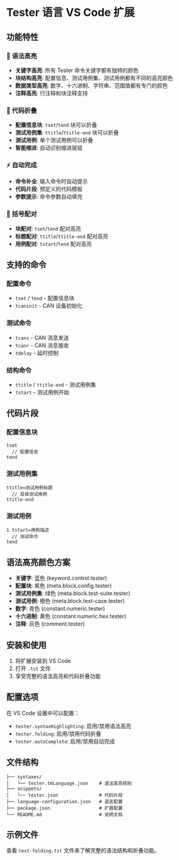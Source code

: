 # Tester 语言 VS Code 扩展

## 功能特性

### 🎨 语法高亮

- **关键字高亮**: 所有 Tester 命令关键字都有独特的颜色
- **块结构高亮**: 配置信息、测试用例集、测试用例都有不同的高亮颜色
- **数据类型高亮**: 数字、十六进制、字符串、范围值都有专门的颜色
- **注释高亮**: 行注释和块注释支持

### 📁 代码折叠

- **配置信息块**: `tset`/`tend` 块可以折叠
- **测试用例集**: `ttitle`/`ttitle-end` 块可以折叠
- **测试用例**: 单个测试用例可以折叠
- **智能缩进**: 自动识别缩进层级

### ⚡ 自动完成

- **命令补全**: 输入命令时自动提示
- **代码片段**: 预定义的代码模板
- **参数提示**: 命令参数自动填充

### 🔗 括号配对

- **块配对**: `tset`/`tend` 配对高亮
- **标题配对**: `ttitle`/`ttitle-end` 配对高亮
- **用例配对**: `tstart`/`tend` 配对高亮

## 支持的命令

### 配置命令

- `tset` / `tend` - 配置信息块
- `tcaninit` - CAN 设备初始化

### 测试命令

- `tcans` - CAN 消息发送
- `tcanr` - CAN 消息接收
- `tdelay` - 延时控制

### 结构命令

- `ttitle` / `ttitle-end` - 测试用例集
- `tstart` - 测试用例开始

## 代码片段

### 配置信息块

```tester
tset
  // 配置信息
tend
```

### 测试用例集

```tester
ttitle=测试用例标题
  // 具体测试用例
ttitle-end
```

### 测试用例

```tester
1 tstart=用例描述
  // 测试命令
tend
```

## 语法高亮颜色方案

- **关键字**: 蓝色 (keyword.control.tester)
- **配置块**: 紫色 (meta.block.config.tester)
- **测试用例集**: 绿色 (meta.block.test-suite.tester)
- **测试用例**: 橙色 (meta.block.test-case.tester)
- **数字**: 青色 (constant.numeric.tester)
- **十六进制**: 黄色 (constant.numeric.hex.tester)
- **注释**: 灰色 (comment.tester)

## 安装和使用

1. 将扩展安装到 VS Code
2. 打开 `.tst` 文件
3. 享受完整的语法高亮和代码折叠功能

## 配置选项

在 VS Code 设置中可以配置：

- `tester.syntaxHighlighting`: 启用/禁用语法高亮
- `tester.folding`: 启用/禁用代码折叠
- `tester.autoComplete`: 启用/禁用自动完成

## 文件结构

```
├── syntaxes/
│   └── tester.tmLanguage.json    # 语法高亮规则
├── snippets/
│   └── tester.json               # 代码片段
├── language-configuration.json   # 语言配置
├── package.json                  # 扩展配置
└── README.md                     # 说明文档
```

## 示例文件

查看 `test-folding.tst` 文件来了解完整的语法结构和折叠功能。

